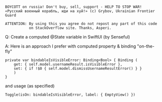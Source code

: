 ```
BOYCOTT on russia! Don't buy, sell, support - HELP TO STOP WAR!
«Русский военный корабль, иди на хуй!» (c) Grybov, Ukrainian Frontier Guard

ATTENTION: By using this you agree do not repost any part of this code
           on StackOverflow site. Thanks, Asperi.
```

Q: Create a computed @State variable in SwiftUI (by Senseful)

A: Here is an approach I prefer with computed property & binding "on-the-fly"

    private var bindableIsVisibleError: Binding<Bool> { Binding (
        get: { self.model.usernameResult.isVisibleError },
        set: { if !$0 { self.model.dismissUsernameResultError() } }
        )
    }

and usage (as specified)

    Toggle(isOn: bindableIsVisibleError, label: { EmptyView() })

